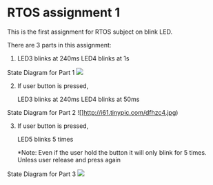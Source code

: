 
RTOS assignment 1
===================

This is the first assignment for RTOS subject on blink LED.

There are 3 parts in this assignment:

1) LED3 blinks at 240ms
   LED4 blinks at 1s
   
State Diagram for Part 1
![](http://i60.tinypic.com/ak99jp.jpg)

2) If user button is pressed,
		
	LED3 blinks at 240ms
	LED4 blinks at 50ms
	
State Diagram for Part 2
![]http://i61.tinypic.com/dfhzc4.jpg)
	
	
3) If user button is pressed,

	LED5 blinks 5 times
	
   *Note: Even if the user hold the button it will only 
		  blink for 5 times. Unless user release and 
		  press again
		  
State Diagram for Part 3
![](http://i57.tinypic.com/ibyhp5.jpg)